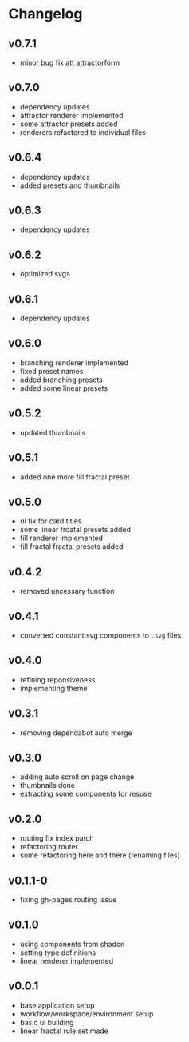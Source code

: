 # Changelog

## v0.7.1

-   minor bug fix att attractorform

## v0.7.0

-   dependency updates
-   attractor renderer implemented
-   some attractor presets added
-   renderers refactored to individual files

## v0.6.4

-   dependency updates
-   added presets and thumbnails

## v0.6.3

-   dependency updates

## v0.6.2

-   optimized svgs

## v0.6.1

-   dependency updates

## v0.6.0

-   branching renderer implemented
-   fixed preset names
-   added branching presets
-   added some linear presets

## v0.5.2

-   updated thumbnails

## v0.5.1

-   added one more fill fractal preset

## v0.5.0

-   ui fix for card titles
-   some linear frcatal presets added
-   fill renderer implemented
-   fill fractal fractal presets added

## v0.4.2

-   removed uncessary function

## v0.4.1

-   converted constant svg components to `.svg` files

## v0.4.0

-   refining reponsiveness
-   implementing theme

## v0.3.1

-   removing dependabot auto merge

## v0.3.0

-   adding auto scroll on page change
-   thumbnails done
-   extracting some components for resuse

## v0.2.0

-   routing fix index patch
-   refactoring router
-   some refactoring here and there (renaming files)

## v0.1.1-0

-   fixing gh-pages routing issue

## v0.1.0

-   using components from shadcn
-   setting type definitions
-   linear renderer implemented

## v0.0.1

-   base application setup
-   workflow/workspace/environment setup
-   basic ui building
-   linear fractal rule set made
